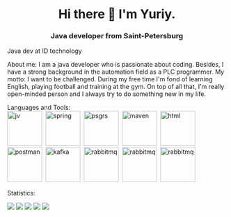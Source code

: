 
<div id="header" align="center">
 <h1>Hi there 👋  I'm Yuriy.</h1>
 <h3>Java developer from Saint-Petersburg</h3>
</div>
 Java dev at ID technology

About me:
I am a java developer who is passionate about coding. Besides, I have a strong background in the automation field as a PLC programmer. My motto: I want to be challenged. During my free time I'm fond of learning English, playing football and training at the gym. On top of all that, I'm really open-minded person and I always try to do something new in my life.

Languages and Tools: 
</br>
<img src="https://cdn.jsdelivr.net/gh/devicons/devicon@latest/icons/java/java-original-wordmark.svg"
 title = "jv" width="80" height="80"/>&nbsp;
<img src="https://cdn.jsdelivr.net/gh/devicons/devicon@latest/icons/spring/spring-original-wordmark.svg"
 title = "spring" width="80" height="80"/>&nbsp;
 <img src="https://cdn.jsdelivr.net/gh/devicons/devicon@latest/icons/postgresql/postgresql-original-wordmark.svg" 
 title = "psgrs" width="80" height="80"/>&nbsp;
<img src="https://cdn.jsdelivr.net/gh/devicons/devicon@latest/icons/maven/maven-original-wordmark.svg"
 title = "maven" width="80" height="80"/>&nbsp;
 <img src="https://cdn.jsdelivr.net/gh/devicons/devicon@latest/icons/html5/html5-original-wordmark.svg"
 title = "html" width="80" height="80"/>&nbsp;
 <img src="https://cdn.jsdelivr.net/gh/devicons/devicon@latest/icons/postman/postman-original.svg" 
 title = "postman" width="80" height="80"/>&nbsp;
  <img src="https://cdn.jsdelivr.net/gh/devicons/devicon@latest/icons/apachekafka/apachekafka-original.svg"           
 title = "kafka" width="80" height="80"/>&nbsp;
  <img src="https://cdn.jsdelivr.net/gh/devicons/devicon@latest/icons/rabbitmq/rabbitmq-original.svg"           
 title = "rabbitmq" width="80" height="80"/>&nbsp;
  <img src="https://cdn.jsdelivr.net/gh/devicons/devicon@latest/icons/mongodb/mongodb-plain-wordmark.svg"           
 title = "rabbitmq" width="80" height="80"/>&nbsp;
  <img src="https://cdn.jsdelivr.net/gh/devicons/devicon@latest/icons/docker/docker-original.svg"           
 title = "rabbitmq" width="80" height="80"/>&nbsp;
            
          
           
          
            
          
Statistics:

![](http://github-profile-summary-cards.vercel.app/api/cards/profile-details?username=maddojka&theme=buefy)
![](http://github-profile-summary-cards.vercel.app/api/cards/repos-per-language?username=maddojka&theme=buefy)
![](http://github-profile-summary-cards.vercel.app/api/cards/most-commit-language?username=maddojka&theme=buefy)
![](http://github-profile-summary-cards.vercel.app/api/cards/stats?username=maddojka&theme=buefy)
![](http://github-profile-summary-cards.vercel.app/api/cards/productive-time?username=maddojka&theme=buefy&utcOffset=8)
<!--
**maddojka/maddojka** is a ✨ _special_ ✨ repository because its `README.md` (this file) appears on your GitHub profile.

Here are some ideas to get you started:

- 🔭 I’m currently working on ...
- 🌱 I’m currently learning ...
- 👯 I’m looking to collaborate on ...
- 🤔 I’m looking for help with ...
- 💬 Ask me about ...
- 📫 How to reach me: ...
- 😄 Pronouns: ...
- ⚡ Fun fact: ...
-->
